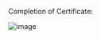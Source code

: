 Completion of Certificate:

![image](https://user-images.githubusercontent.com/97247515/170098883-68dea3ae-2af0-45f5-b823-ea1e76e26ed5.png)
